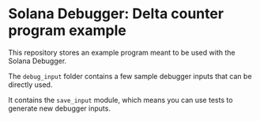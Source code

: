 # Solana Debugger: Delta counter program example

This repository stores an example program meant to be used with the Solana Debugger.

The `debug_input` folder contains a few sample debugger inputs that can be directly used.

It contains the `save_input` module, which means you can use tests to generate new debugger inputs.
